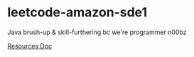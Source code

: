 # leetcode-amazon-sde1
Java brush-up &amp; skill-furthering bc we're programmer n00bz

[Resources Doc](https://docs.google.com/document/d/1fO0dg3fvJc8R1PrLMqkoNXcJlMoXEJ2vv5AI811ATho/edit?usp=sharing)
